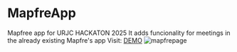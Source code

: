 # MapfreApp
Mapfree app for URJC HACKATON 2025
It adds funcionality for meetings in the already existing Mapfre's app
Visit:
[DEMO](https://v0-empresaurus-mapfre.vercel.app/)
![mapfrepage](https://github.com/user-attachments/assets/48acf099-ba61-4e3c-805e-d2b3af0b2a40)
